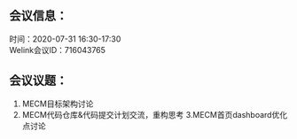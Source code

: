 会议信息：
------------

时间：2020-07-31 16:30-17:30  
Welink会议ID：716043765 


会议议题：
------------

1. MECM目标架构讨论  
2. MECM代码仓库&代码提交计划交流，重构思考
3.MECM首页dashboard优化点讨论
